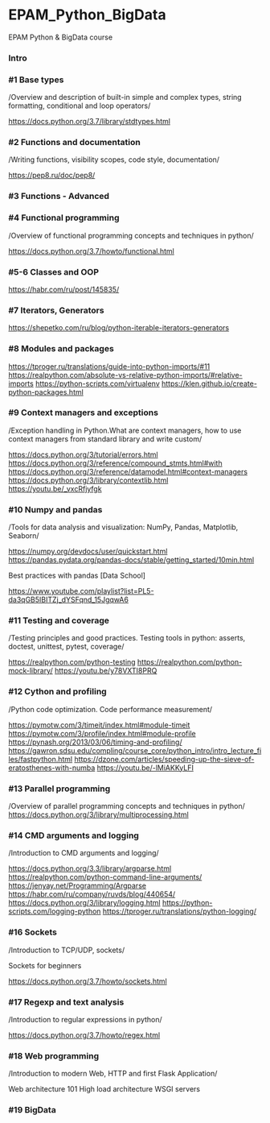 # EPAM_Python_BigData
EPAM Python &amp; BigData course

### Intro


### #1 Base types
/Overview and description of built-in simple and complex types, string formatting, conditional and loop operators/

https://docs.python.org/3.7/library/stdtypes.html


### #2 Functions and documentation
/Writing functions, visibility scopes, code style, documentation/

https://pep8.ru/doc/pep8/


### #3 Functions - Advanced


### #4 Functional programming
/Overview of functional programming concepts and techniques in python/

https://docs.python.org/3.7/howto/functional.html


### #5-6 Classes and OOP

https://habr.com/ru/post/145835/


### #7 Iterators, Generators

https://shepetko.com/ru/blog/python-iterable-iterators-generators


### #8 Modules and packages

https://tproger.ru/translations/guide-into-python-imports/#11
https://realpython.com/absolute-vs-relative-python-imports/#relative-imports
https://python-scripts.com/virtualenv
https://klen.github.io/create-python-packages.html


### #9 Context managers and exceptions
/Exception handling in Python.What are context managers, how to use context managers from standard library and write custom/

https://docs.python.org/3/tutorial/errors.html
https://docs.python.org/3/reference/compound_stmts.html#with
https://docs.python.org/3/reference/datamodel.html#context-managers
https://docs.python.org/3/library/contextlib.html
https://youtu.be/_vxcRfjyfgk


### #10 Numpy and pandas
/Tools for data analysis and visualization: NumPy, Pandas, Matplotlib, Seaborn/

https://numpy.org/devdocs/user/quickstart.html
https://pandas.pydata.org/pandas-docs/stable/getting_started/10min.html

Best practices with pandas [Data School]

https://www.youtube.com/playlist?list=PL5-da3qGB5IBITZj_dYSFqnd_15JgqwA6


### #11 Testing and coverage
/Testing principles and good practices. Testing tools in python: asserts, doctest, unittest, pytest, coverage/

https://realpython.com/python-testing
https://realpython.com/python-mock-library/
https://youtu.be/y78VXTI8PRQ


### #12 Cython and profiling
/Python code optimization. Code performance measurement/

https://pymotw.com/3/timeit/index.html#module-timeit
https://pymotw.com/3/profile/index.html#module-profile
https://pynash.org/2013/03/06/timing-and-profiling/
https://gawron.sdsu.edu/compling/course_core/python_intro/intro_lecture_files/fastpython.html
https://dzone.com/articles/speeding-up-the-sieve-of-eratosthenes-with-numba
https://youtu.be/-lMiAKKyLFI


### #13 Parallel programming
/Overview of parallel programming concepts and techniques in python/
https://docs.python.org/3/library/multiprocessing.html


### #14 CMD arguments and logging
/Introduction to CMD arguments and logging/

https://docs.python.org/3.3/library/argparse.html
https://realpython.com/python-command-line-arguments/
https://jenyay.net/Programming/Argparse
https://habr.com/ru/company/ruvds/blog/440654/
https://docs.python.org/3/library/logging.html
https://python-scripts.com/logging-python
https://tproger.ru/translations/python-logging/

### #16 Sockets
/Introduction to TCP/UDP, sockets/

Sockets for beginners

https://docs.python.org/3.7/howto/sockets.html


### #17 Regexp and text analysis
/Introduction to regular expressions in python/

https://docs.python.org/3.7/howto/regex.html

### #18 Web programming
/Introduction to modern Web, HTTP and first Flask Application/

Web architecture 101
High load architecture
WSGI servers


### #19 BigData

